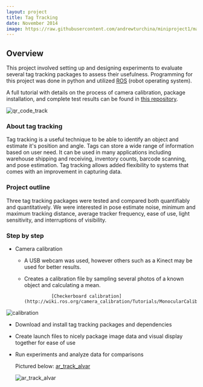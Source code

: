 ```yaml
---
layout: project
title: Tag Tracking
date: November 2014
image: https://raw.githubusercontent.com/andrewturchina/miniproject1/master/ar_sys_pic.png
---
```


## Overview

This project involved setting up and designing experiments to evaluate several tag tracking packages to assess their usefulness.  Programming for this project was done in python and utilized [ROS](http://wiki.ros.org/ROS/Introduction) (robot operating system).  

A full tutorial with details on the process of camera calibration, package installation, and complete test results can be found in [this repository](https://github.com/ablarry91/ros-tag-tracking).  

![qr_code_track](http://i1380.photobucket.com/albums/ah164/aturchina0528/portfolio/tagtrackpic_zpspnoibmag.png)


### About tag tracking
Tag tracking is a useful technique to be able to identify an object and estimate it's position and angle. Tags can store a wide range of information based on user need. It can be used in many applications including warehouse shipping and receiving, inventory counts, barcode scanning, and pose estimation. Tag tracking allows added flexibility to systems that comes with an improvement in capturing data.  

### Project outline
Three tag tracking packages were tested and compared both quantifiably and quantitatively.  We were interested in pose estimate noise, minimum and maximum tracking distance, average tracker frequency, ease of use, light sensitivity, and interruptions of visibility.  


### Step by step
* Camera calibration
  * A USB webcam was used, however others such as a Kinect may be used for better results.  
  * Creates a calibration file by sampling several photos of a known object and calculating a mean.  

       	          [Checkerboard calibration](http://wiki.ros.org/camera_calibration/Tutorials/MonocularCalibration)  
![calibration](http://i1380.photobucket.com/albums/ah164/aturchina0528/portfolio/calibration_zps21kxnbdg.png)

* Download and install tag tracking packages and dependencies
* Create launch files to nicely package image data and visual display together for ease of use

* Run experiments and analyze data for comparisons  

	Pictured below: [ar_track_alvar](http://wiki.ros.org/ar_track_alvar)  

	![ar_track_alvar](http://i1380.photobucket.com/albums/ah164/aturchina0528/portfolio/ar_track_alvar_zps1daiadgp.png)


